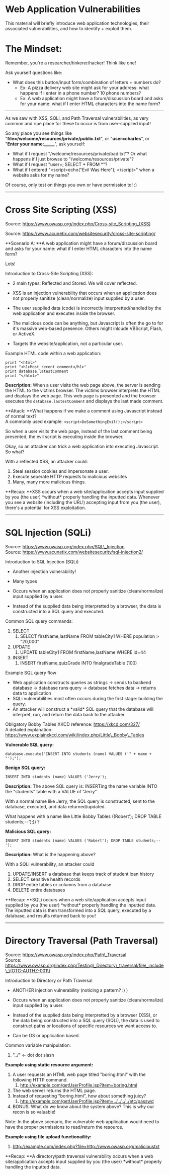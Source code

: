 # Web Application Vulnerabilities 

This material will briefly introduce web application technologies, their associated vulnerabilities, and how to identify + exploit them.

# The Mindset:

Remember, you're a researcher/tinkerer/hacker! Think like one!

Ask yourself questions like:

* What does this button/input form/combination of letters + numbers do?
  * Ex: A pizza delivery web site might ask for your address: what happens if I enter in a phone number? 10 phone numbers?
  * Ex: A web application might have a forum/discussion board and asks for your name: what if I enter HTML characters into the name form?

---


As we saw with XSS, SQLi, and Path Traversal vulnerabilities, as very common and ripe place for these to occur is from user-supplied input!

So any place you see things like "**file=/welcome/resources/private/public.txt**", or "**user=charles**", or "**Enter your name:\_\_\_\_\_**", ask yourself:

* What if I request "/welcome/resources/private/bad.txt"? Or what happens if I just browse to "/welcome/resources/private"?
* What if I request "user=; SELECT \* FROM \*"? 
* What if I entered "&lt;script&gt;echo\("Evil Was Here"\); &lt;/script&gt;" when a website asks for my name?



Of course, only test on things you own or have permission to! :\)

---

# Cross Site Scripting (XSS)

Source: https://www.owasp.org/index.php/Cross-site_Scripting_(XSS)

Source: https://www.acunetix.com/websitesecurity/cross-site-scripting/

**Scenario A: **A web application might have a forum/discussion board and asks for your name: what if I enter HTML characters into the name form?

Lots!

Introduction to Cross-Site Scripting \(XSS\): 

* 2 main types: Reflected and Stored. We will cover reflected.

* XSS is an injection vulnerability that occurs when an application does not properly sanitize \(clean/normalize\) input supplied by a user.

* The user supplied data \(code\) is incorrectly interpretted/handled by the web application and executes inside the browser.
* The malicious code can be anything, but Javascript is often the go to for it's massive web-based presence. Others might inlcude VBScript, Flash, or ActiveX.
* Targets the website/application, not a particular user.

Example HTML code within a web application:

```
print "<html>"
print "<h1>Most recent comment</h1>"
print database.latestComment
print "</html>"
```

**Description:** When a user visits the web page above, the server is sending the HTML to the victims browser. The victims browser interprets the HTML and displays the web page. This web page is presented and the browser executes the `database.lastestComment` and displays the last made comment.

**Attack: **What happens if we make a comment using Javascript instead of normal text?  
A commonly used example: `<script>DoSomethingEvil();</script>`

So when a user visits the web page, instead of the last comment being presented, the evil script is executing inside the browser.

Okay, so an attacker can trick a web application into executing Javascript. So what?

With a reflected XSS, an attacker could:

1. Steal session cookies and impersonate a user.
2. Execute seperate HTTP requests to malicious websites
3. Many, many more malicious things.

**Recap: **XSS occurs when a web site/application accepts input supplied by you \(the user\) \*without\* properly handling the inputted data. Whenever you see a website \(including the URL!\) accepting input from you \(the user\), there's a potential for XSS exploitation.

---

# SQL Injection (SQLi)

Source: https://www.owasp.org/index.php/SQL\_Injection  
Source: https://www.acunetix.com/websitesecurity/sql-injection2/

Introduction to SQL Injection \(SQLi\)

* Another injection vulnerability!

* Many types

* Occurs when an application does not properly sanitize \(clean/normalize\) input supplied by a user.

* Instead of the supplied data being interpretted by a browser, the data is constructed into a SQL query and executed.

Common SQL query commands:

1. SELECT
   1. SELECT firstName,lastName FROM tableCity1 WHERE population &gt; "20,000"
2. UPDATE
   1. UPDATE tableCity1 FROM firstName,lastName WHERE id=44
3. INSERT
   1. INSERT firstName,quizGrade INTO finalgradeTable \(100\)

Example SQL query flow

* Web application constructs queries as strings -&gt; sends to backend database -&gt; database runs query -&gt; database fetches data -&gt; returns data to application
* SQLi vulnerabilities most often occurs during the first stage: building the query.
* An attacker will construct a \*valid\* SQL query that the database will interpret, run, and return the data back to the attacker

Obligatory Bobby Tables XKCD reference: https://xkcd.com/327/  
A detailed explanation: https://www.explainxkcd.com/wiki/index.php/Little\_Bobby\_Tables

**Vulnerable SQL query:**

```
database.execute("INSERT INTO students (name) VALUES ('" + name + "');");
```

**Benign SQL query:**

```
INSERT INTO students (name) VALUES ('Jerry');
```

**Description:** The above SQL query is: INSERTing the name variable INTO the "students" table with a VALUE of "Jerry"

With a normal name like Jerry, the SQL query is constructed, sent to the database, executed, and data returned/updated.

What happens with a name like Little Bobby Tables \(\(Robert'\); DROP TABLE students;--'\);\)\) ?

**Malicious SQL query:**

```
INSERT INTO students (name) VALUES ('Robert'); DROP TABLE students;--');
```

**Description:** What is the happening above?



With a SQLi vulnerability, an attacker could

1. UPDATE/INSERT a database that keeps track of student loan history
2. SELECT sensitive health records 
3. DROP entire tables or columns from a database
4. DELETE entire databases

**Recap: **SQLi occurs when a web site/application accepts input supplied by you \(the user\) \*without\* properly handling the inputted data. The inputted data is then transformed into a SQL query, executed by a database, and results returned back to you!

---

# Directory Traversal (Path Traversal)

Source: https://www.owasp.org/index.php/Path\_Traversal  
Source: https://www.owasp.org/index.php/Testing\_Directory\_traversal/file\_include\_\(OTG-AUTHZ-001\)  


Introduction to Directory or Path Traversal 

* ANOTHER injection vulnerability \(noticing a pattern? :\) \)

* Occurs when an application does not properly sanitize \(clean/normalize\) input supplied by a user.

* Instead of the supplied data being interpretted by a browser \(XSS\), or the data being constructed into a SQL query \(SQLi\), the data is used to construct paths or locations of specific resources we want access to.

* Can be OS or application based. 

Common variable manipulation:

1. "../" &lt;- dot dot slash

**Example using static resource argument:**

1. A user requests an HTML web page titled "boring.html" with the following HTTP command.
   1. http://example.com/getUserProfile.jsp?item=boring.html
2. The web server returns the HTML page. 
3. Instead of requesting "boring.html", how about something juicy?
   1. http://example.com/getUserProfile.jsp?item=../../../../etc/passwd
4. BONUS: What do we know about the system above? This is why our recon is so valuable!

Note: In the above scenario, the vulnerable web application would need to have the proper permissions to read/return the resource.

**Example using file upload functionaility:**

1. http://example.com/index.php?file=http://www.owasp.org/malicioustxt

**Recap: **A directory/path traversal vulnerability occurs when a web site/application accepts input supplied by you \(the user\) \*without\* properly handling the inputted data. 











